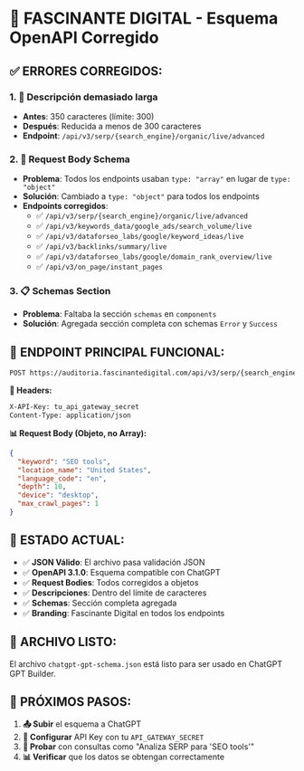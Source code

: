 # 🎯 FASCINANTE DIGITAL - Esquema OpenAPI Corregido

## ✅ **ERRORES CORREGIDOS:**

### 1. **📝 Descripción demasiado larga**
- **Antes**: 350 caracteres (límite: 300)
- **Después**: Reducida a menos de 300 caracteres
- **Endpoint**: `/api/v3/serp/{search_engine}/organic/live/advanced`

### 2. **🔧 Request Body Schema**
- **Problema**: Todos los endpoints usaban `type: "array"` en lugar de `type: "object"`
- **Solución**: Cambiado a `type: "object"` para todos los endpoints
- **Endpoints corregidos**:
  - ✅ `/api/v3/serp/{search_engine}/organic/live/advanced`
  - ✅ `/api/v3/keywords_data/google_ads/search_volume/live`
  - ✅ `/api/v3/dataforseo_labs/google/keyword_ideas/live`
  - ✅ `/api/v3/backlinks/summary/live`
  - ✅ `/api/v3/dataforseo_labs/google/domain_rank_overview/live`
  - ✅ `/api/v3/on_page/instant_pages`

### 3. **📋 Schemas Section**
- **Problema**: Faltaba la sección `schemas` en `components`
- **Solución**: Agregada sección completa con schemas `Error` y `Success`

## 🚀 **ENDPOINT PRINCIPAL FUNCIONAL:**

```bash
POST https://auditoria.fascinantedigital.com/api/v3/serp/{search_engine}/organic/live/advanced
```

**🔑 Headers:**
```bash
X-API-Key: tu_api_gateway_secret
Content-Type: application/json
```

**📊 Request Body (Objeto, no Array):**
```json
{
  "keyword": "SEO tools",
  "location_name": "United States",
  "language_code": "en",
  "depth": 10,
  "device": "desktop",
  "max_crawl_pages": 1
}
```

## 🎯 **ESTADO ACTUAL:**

- ✅ **JSON Válido**: El archivo pasa validación JSON
- ✅ **OpenAPI 3.1.0**: Esquema compatible con ChatGPT
- ✅ **Request Bodies**: Todos corregidos a objetos
- ✅ **Descripciones**: Dentro del límite de caracteres
- ✅ **Schemas**: Sección completa agregada
- ✅ **Branding**: Fascinante Digital en todos los endpoints

## 📁 **ARCHIVO LISTO:**

El archivo `chatgpt-gpt-schema.json` está listo para ser usado en ChatGPT GPT Builder.

## 🔄 **PRÓXIMOS PASOS:**

1. **📤 Subir** el esquema a ChatGPT
2. **🔑 Configurar** API Key con tu `API_GATEWAY_SECRET`
3. **🧪 Probar** con consultas como "Analiza SERP para 'SEO tools'"
4. **📊 Verificar** que los datos se obtengan correctamente
